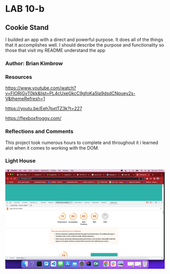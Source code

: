 # LAB 10-b

## Cookie Stand

I builded an app with a direct and powerful purpose. It does all of the things that it accomplishes well. I should describe the purpose and functionality so those that visit my README understand the app

### Author: Brian Kimbrow

### Resources

https://www.youtube.com/watch?v=FIORjGvT0kk&list=PL4cUxeGkcC9gfoKa5la9dsdCNpuey2s-V&themeRefresh=1

https://youtu.be/Eeh7pxtTZ3k?t=227

https://flexboxfroggy.com/


### Reflections and Comments

This project took numerous hours to complete and throughout it i learned alot when it comes to working with the DOM.

### Light House

![LightHouse](img/Screen%20Shot%202023-06-03%20at%203.18.56%20PM.png)